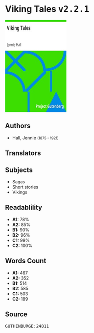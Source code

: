 # Viking Tales <kbd>v2.2.1</kbd>

![](./cover.medium.jpg "")

## Authors


 - Hall, Jennie <small>(1875 - 1921)</small>

## Translators



## Subjects


 - Sagas
 - Short stories
 - Vikings

## Readablility


 - **A1:** 78%
 - **A2:** 85%
 - **B1:** 90%
 - **B2:** 96%
 - **C1:** 99%
 - **C2:** 100%

## Words Count


 - **A1:** 467
 - **A2:** 352
 - **B1:** 514
 - **B2:** 585
 - **C1:** 503
 - **C2:** 189

## Source


<kbd>GUTHENBURGE:24811</kbd>
